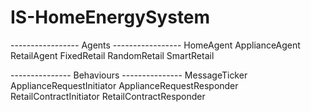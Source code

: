 # IS-HomeEnergySystem

----------------- Agents -----------------
    HomeAgent
    ApplianceAgent
    RetailAgent
        FixedRetail
        RandomRetail
        SmartRetail


--------------- Behaviours ---------------
    MessageTicker
    ApplianceRequestInitiator
    ApplianceRequestResponder
    RetailContractInitiator
    RetailContractResponder

